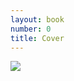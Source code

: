 ```yaml
---
layout: book
number: 0
title: Cover
---
```


<p class="text-center"><img src="/assets/doobie.png"></p>